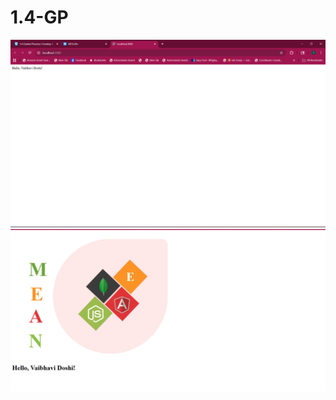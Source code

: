 # 1.4-GP
<img src="1.4 SC1.png" alt="1.4 SC1" width="600">
<img src="1.4 SC2.png" alt="1.4 SC2" width="600">
